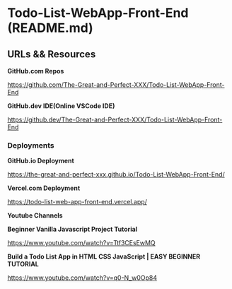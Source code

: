 # Todo-List-WebApp-Front-End (README.md)

## URLs && Resources

**GitHub.com Repos**

https://github.com/The-Great-and-Perfect-XXX/Todo-List-WebApp-Front-End

**GitHub.dev IDE(Online VSCode IDE)**

https://github.dev/The-Great-and-Perfect-XXX/Todo-List-WebApp-Front-End


### Deployments

**GitHub.io Deployment**

https://the-great-and-perfect-xxx.github.io/Todo-List-WebApp-Front-End/

**Vercel.com Deployment**

https://todo-list-web-app-front-end.vercel.app/

**Youtube Channels**

**Beginner Vanilla Javascript Project Tutorial**

https://www.youtube.com/watch?v=Ttf3CEsEwMQ

**Build a Todo List App in HTML CSS JavaScript | EASY BEGINNER TUTORIAL**

https://www.youtube.com/watch?v=q0-N_w0Op84

